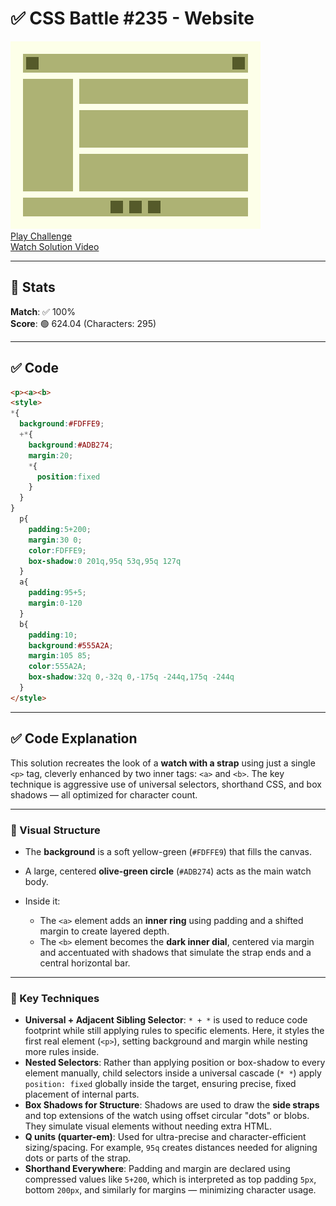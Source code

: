 # ✅ CSS Battle #235 - Website

![Target](./images/235.png)  
[Play Challenge](https://cssbattle.dev/play/235)  
[Watch Solution Video](https://www.youtube.com/watch?v=kfDOPvIHbcg)

---

## 🔢 Stats

**Match**: ✅ 100%  
**Score**: 🟢 624.04 (Characters: 295)

---

## ✅ Code

```html
<p><a><b>
<style>
*{
  background:#FDFFE9;
  +*{
    background:#ADB274;
    margin:20;
    *{
      position:fixed
    }
  }
}
  p{
    padding:5+200;
    margin:30 0;
    color:FDFFE9;
    box-shadow:0 201q,95q 53q,95q 127q
  }
  a{
    padding:95+5;
    margin:0-120
  }
  b{
    padding:10;
    background:#555A2A;
    margin:105 85;
    color:555A2A;
    box-shadow:32q 0,-32q 0,-175q -244q,175q -244q
  }
</style>
```

---

## ✅ Code Explanation

This solution recreates the look of a **watch with a strap** using just a single `<p>` tag, cleverly enhanced by two inner tags: `<a>` and `<b>`. The key technique is aggressive use of universal selectors, shorthand CSS, and box shadows — all optimized for character count.

---

### 🎯 Visual Structure

* The **background** is a soft yellow-green (`#FDFFE9`) that fills the canvas.
* A large, centered **olive-green circle** (`#ADB274`) acts as the main watch body.
* Inside it:

  * The `<a>` element adds an **inner ring** using padding and a shifted margin to create layered depth.
  * The `<b>` element becomes the **dark inner dial**, centered via margin and accentuated with shadows that simulate the strap ends and a central horizontal bar.

---

### 🧠 Key Techniques

* **Universal + Adjacent Sibling Selector**: `* + *` is used to reduce code footprint while still applying rules to specific elements. Here, it styles the first real element (`<p>`), setting background and margin while nesting more rules inside.
* **Nested Selectors**: Rather than applying position or box-shadow to every element manually, child selectors inside a universal cascade (`* *`) apply `position: fixed` globally inside the target, ensuring precise, fixed placement of internal parts.
* **Box Shadows for Structure**: Shadows are used to draw the **side straps** and top extensions of the watch using offset circular "dots" or blobs. They simulate visual elements without needing extra HTML.
* **Q units (quarter-em)**: Used for ultra-precise and character-efficient sizing/spacing. For example, `95q` creates distances needed for aligning dots or parts of the strap.
* **Shorthand Everywhere**: Padding and margin are declared using compressed values like `5+200`, which is interpreted as top padding `5px`, bottom `200px`, and similarly for margins — minimizing character usage.
